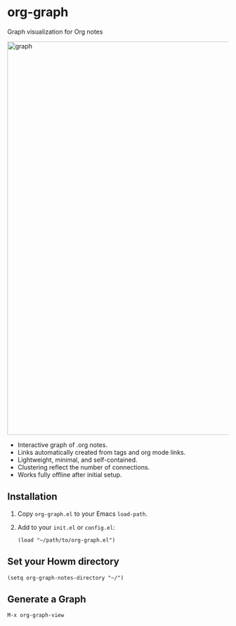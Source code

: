 # org-graph
Graph visualization for Org notes

<img width="1826" height="897" alt="graph" src="https://github.com/user-attachments/assets/14613469-d0d8-4001-b67c-d8fd223395ee" />

- Interactive graph of .org notes.
- Links automatically created from tags and org mode links.
- Lightweight, minimal, and self-contained.
- Clustering reflect the number of connections.
- Works fully offline after initial setup.

## Installation

1. Copy `org-graph.el` to your Emacs `load-path`.  
2. Add to your `init.el` or `config.el`:

   ```elisp
   (load "~/path/to/org-graph.el")

## Set your Howm directory 

```(setq org-graph-notes-directory "~/") ```

## Generate a Graph

```M-x org-graph-view```
